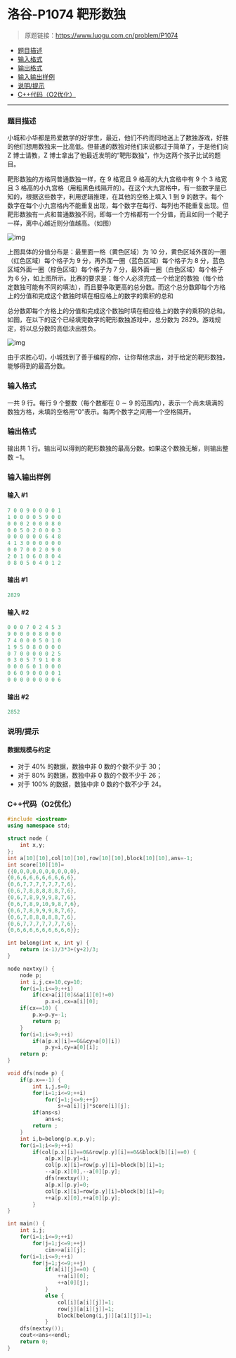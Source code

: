 # 洛谷-P1074 靶形数独

> 原题链接：https://www.luogu.com.cn/problem/P1074

- [题目描述](#题目描述)
- [输入格式](#输入格式)
- [输出格式](#输出格式)
- [输入输出样例](#输入输出样例)
- [说明/提示](#说明/提示)
- [C++代码（O2优化）](#C++代码（O2优化）)

---

### <a name="">题目描述</a>

小城和小华都是热爱数学的好学生，最近，他们不约而同地迷上了数独游戏，好胜的他们想用数独来一比高低。但普通的数独对他们来说都过于简单了，于是他们向 Z 博士请教，Z 博士拿出了他最近发明的“靶形数独”，作为这两个孩子比试的题目。

靶形数独的方格同普通数独一样，在 9 格宽且 9 格高的大九宫格中有 9 个 3 格宽且 3 格高的小九宫格（用粗黑色线隔开的）。在这个大九宫格中，有一些数字是已知的，根据这些数字，利用逻辑推理，在其他的空格上填入 1 到 9 的数字。每个数字在每个小九宫格内不能重复出现，每个数字在每行、每列也不能重复出现。但靶形数独有一点和普通数独不同，即每一个方格都有一个分值，而且如同一个靶子一样，离中心越近则分值越高。（如图）

![img](https://cdn.luogu.com.cn/upload/pic/28.png)

上图具体的分值分布是：最里面一格（黄色区域）为 10 分，黄色区域外面的一圈（红色区域）每个格子为 9 分，再外面一圈（蓝色区域）每个格子为 8 分，蓝色区域外面一圈（棕色区域）每个格子为 7 分，最外面一圈（白色区域）每个格子为 6 分，如上图所示。比赛的要求是：每个人必须完成一个给定的数独（每个给定数独可能有不同的填法），而且要争取更高的总分数。而这个总分数即每个方格上的分值和完成这个数独时填在相应格上的数字的乘积的总和

总分数即每个方格上的分值和完成这个数独时填在相应格上的数字的乘积的总和。如图，在以下的这个已经填完数字的靶形数独游戏中，总分数为 2829。游戏规定，将以总分数的高低决出胜负。

![img](https://cdn.luogu.com.cn/upload/pic/29.png)

由于求胜心切，小城找到了善于编程的你，让你帮他求出，对于给定的靶形数独，能够得到的最高分数。

### <a name="">输入格式</a>

一共 9 行。每行 9 个整数（每个数都在 $0 \sim 9$ 的范围内），表示一个尚未填满的数独方格，未填的空格用“0”表示。每两个数字之间用一个空格隔开。

### <a name="">输出格式</a>

输出共 1 行。输出可以得到的靶形数独的最高分数。如果这个数独无解，则输出整数 −1。

### <a name="">输入输出样例</a>

#### 输入 #1

```c++
7 0 0 9 0 0 0 0 1 
1 0 0 0 0 5 9 0 0 
0 0 0 2 0 0 0 8 0 
0 0 5 0 2 0 0 0 3 
0 0 0 0 0 0 6 4 8 
4 1 3 0 0 0 0 0 0 
0 0 7 0 0 2 0 9 0 
2 0 1 0 6 0 8 0 4 
0 8 0 5 0 4 0 1 2
```

#### 输出 #1

```c++
2829
```

#### 输入 #2

```c++
0 0 0 7 0 2 4 5 3 
9 0 0 0 0 8 0 0 0 
7 4 0 0 0 5 0 1 0 
1 9 5 0 8 0 0 0 0 
0 7 0 0 0 0 0 2 5 
0 3 0 5 7 9 1 0 8 
0 0 0 6 0 1 0 0 0 
0 6 0 9 0 0 0 0 1 
0 0 0 0 0 0 0 0 6
```

#### 输出 #2

```c++
2852
```

### <a name="">说明/提示</a>

#### 数据规模与约定

- 对于 40% 的数据，数独中非 0 数的个数不少于 30；
- 对于 80% 的数据，数独中非 0 数的个数不少于 26；
- 对于 100% 的数据，数独中非 0 数的个数不少于 24。

### <a name="C++代码（O2优化）">C++代码（O2优化）</a>

```c++
#include <iostream>
using namespace std;

struct node {
    int x,y;
};
int a[10][10],col[10][10],row[10][10],block[10][10],ans=-1;
int score[10][10]=
{{0,0,0,0,0,0,0,0,0,0},
{0,6,6,6,6,6,6,6,6,6},
{0,6,7,7,7,7,7,7,7,6},
{0,6,7,8,8,8,8,8,7,6},
{0,6,7,8,9,9,9,8,7,6},
{0,6,7,8,9,10,9,8,7,6},
{0,6,7,8,9,9,9,8,7,6},
{0,6,7,8,8,8,8,8,7,6},
{0,6,7,7,7,7,7,7,7,6},
{0,6,6,6,6,6,6,6,6,6}};

int belong(int x, int y) {
    return (x-1)/3*3+(y+2)/3;
}

node nextxy() {
    node p;
    int i,j,cx=10,cy=10;
    for(i=1;i<=9;++i)
        if(cx>a[i][0]&&a[i][0]!=0)
            p.x=i,cx=a[i][0];
    if(cx==10) {
        p.x=p.y=-1;
        return p;
    }
    for(i=1;i<=9;++i)
        if(a[p.x][i]==0&&cy>a[0][i])
            p.y=i,cy=a[0][i];
    return p;
}

void dfs(node p) {
    if(p.x==-1) {
        int i,j,s=0;
        for(i=1;i<=9;++i)
            for(j=1;j<=9;++j)
                s+=a[i][j]*score[i][j];
        if(ans<s)
            ans=s;
        return ;
    }
    int i,b=belong(p.x,p.y);
    for(i=1;i<=9;++i)
        if(col[p.x][i]==0&&row[p.y][i]==0&&block[b][i]==0) {
            a[p.x][p.y]=i;
            col[p.x][i]=row[p.y][i]=block[b][i]=1;
            --a[p.x][0],--a[0][p.y];
            dfs(nextxy());
            a[p.x][p.y]=0;
            col[p.x][i]=row[p.y][i]=block[b][i]=0;
            ++a[p.x][0],++a[0][p.y];
        }
}

int main() {
    int i,j;
    for(i=1;i<=9;++i)
        for(j=1;j<=9;++j)
            cin>>a[i][j];
    for(i=1;i<=9;++i)
        for(j=1;j<=9;++j)
            if(a[i][j]==0) {
                ++a[i][0];
                ++a[0][j];
            }
            else {
                col[i][a[i][j]]=1;
                row[j][a[i][j]]=1;
                block[belong(i,j)][a[i][j]]=1;
            }
    dfs(nextxy());
    cout<<ans<<endl;
    return 0;
}
```